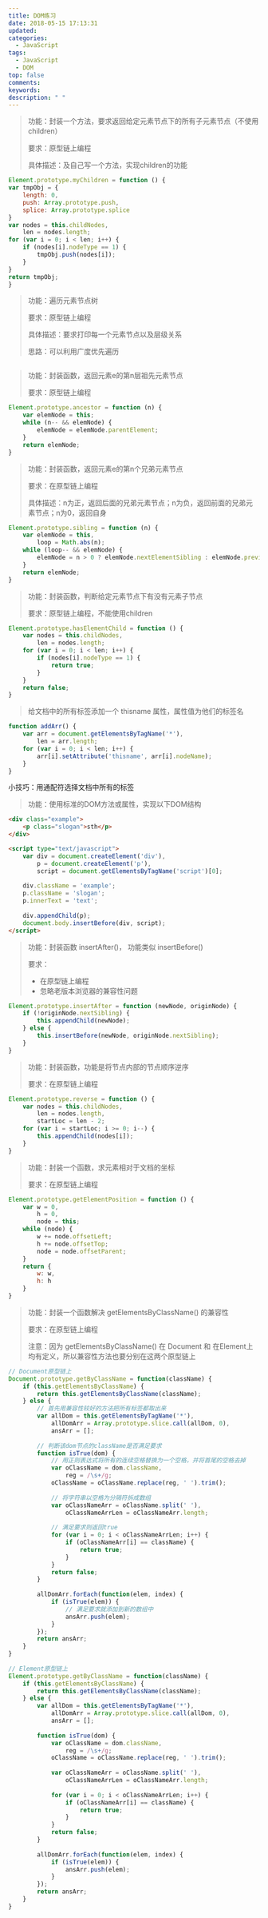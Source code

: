 ```yaml
---
title: DOM练习
date: 2018-05-15 17:13:31
updated:
categories:
  - JavaScript
tags:
  - JavaScript
  - DOM
top: false
comments:
keywords:
description: " "
---
```


> 功能：封装一个方法，要求返回给定元素节点下的所有子元素节点（不使用children）
>
> 要求：原型链上编程
>
> 具体描述：及自己写一个方法，实现children的功能

```javascript
Element.prototype.myChildren = function () {
var tmpObj = {
    length: 0,
    push: Array.prototype.push,
    splice: Array.prototype.splice
}
var nodes = this.childNodes,
    len = nodes.length;
for (var i = 0; i < len; i++) {
    if (nodes[i].nodeType == 1) {
        tmpObj.push(nodes[i]);
    }
}
return tmpObj;
}
```

> 功能：遍历元素节点树
>
> 要求：原型链上编程
>
> 具体描述：要求打印每一个元素节点以及层级关系
>
> 思路：可以利用广度优先遍历

 ```js

 ```

> 功能：封装函数，返回元素e的第n层祖先元素节点
>
> 要求：原型链上编程

```javascript
Element.prototype.ancestor = function (n) {
    var elemNode = this;
    while (n-- && elemNode) {
        elemNode = elemNode.parentElement;
    }
    return elemNode;
}
```

> 功能：封装函数，返回元素e的第n个兄弟元素节点
>
> 要求：在原型链上编程
>
> 具体描述：n为正，返回后面的兄弟元素节点；n为负，返回前面的兄弟元素节点；n为0，返回自身

```javascript
Element.prototype.sibling = function (n) {
    var elemNode = this,
        loop = Math.abs(n);
    while (loop-- && elemNode) {
        elemNode = n > 0 ? elemNode.nextElementSibling : elemNode.previousElementSibling;
    }
    return elemNode;
}
```

> 功能：封装函数，判断给定元素节点下有没有元素子节点
>
> 要求：原型链上编程，不能使用children

```javascript
Element.prototype.hasElementChild = function () {
    var nodes = this.childNodes,
        len = nodes.length;
    for (var i = 0; i < len; i++) {
        if (nodes[i].nodeType == 1) {
            return true;
        }
    }
    return false;
}
```

> 给文档中的所有标签添加一个 thisname 属性，属性值为他们的标签名

```javascript
function addArr() {
    var arr = document.getElementsByTagName('*'),
        len = arr.length;
    for (var i = 0; i < len; i++) {
        arr[i].setAttribute('thisname', arr[i].nodeName);
    }
}
```

小技巧：用通配符选择文档中所有的标签

> 功能：使用标准的DOM方法或属性，实现以下DOM结构

```html
<div class="example">
    <p class="slogan">sth</p>
</div>
```

```html
<script type="text/javascript">
    var div = document.createElement('div'),
        p = document.createElement('p'),
        script = document.getElementsByTagName('script')[0];
 
    div.className = 'example';
    p.className = 'slogan';
    p.innerText = 'text';
 
    div.appendChild(p);
    document.body.insertBefore(div, script);
</script>
```

> 功能：封装函数 insertAfter()， 功能类似 insertBefore()
>
> 要求：
>
> + 在原型链上编程
> + 忽略老版本浏览器的兼容性问题

```javascript
Element.prototype.insertAfter = function (newNode, originNode) {
    if (!originNode.nextSibling) {
        this.appendChild(newNode);
    } else {
        this.insertBefore(newNode, originNode.nextSibling);
    }
}
```

> 功能：封装函数，功能是将节点内部的节点顺序逆序
>
> 要求：在原型链上编程

```javascript
Element.prototype.reverse = function () {
    var nodes = this.childNodes,
        len = nodes.length,
        startLoc = len - 2;
    for (var i = startLoc; i >= 0; i--) {
        this.appendChild(nodes[i]);
    }
}
```

> 功能：封装一个函数，求元素相对于文档的坐标
>
> 要求：在原型链上编程

```javascript
Element.prototype.getElementPosition = function () {
    var w = 0,
        h = 0,
        node = this;
    while (node) {
        w += node.offsetLeft;
        h += node.offsetTop;
        node = node.offsetParent;
    }
    return {
        w: w,
        h: h
    }
}
```

> 功能：封装一个函数解决 getElementsByClassName() 的兼容性
>
> 要求：在原型链上编程
>
> 注意：因为 getElementsByClassName() 在 Document 和 在Element上均有定义，所以兼容性方法也要分别在这两个原型链上

```javascript
// Document原型链上
Document.prototype.getByClassName = function(className) {
    if (this.getElementsByClassName) {
        return this.getElementsByClassName(className);
    } else {
        // 首先用兼容性较好的方法把所有标签都取出来
        var allDom = this.getElementsByTagName('*'),
            allDomArr = Array.prototype.slice.call(allDom, 0),
            ansArr = [];
 
        // 判断该dom节点的className是否满足要求
        function isTrue(dom) {
            // 用正则表达式将所有的连续空格替换为一个空格，并将首尾的空格去掉
            var oClassName = dom.className,
                reg = /\s+/g;
            oClassName = oClassName.replace(reg, ' ').trim();
 
            // 将字符串以空格为分隔符拆成数组
            var oClassNameArr = oClassName.split(' '),
                oClassNameArrLen = oClassNameArr.length;
 
            // 满足要求则返回true
            for (var i = 0; i < oClassNameArrLen; i++) {
                if (oClassNameArr[i] == className) {
                    return true;
                }
            }
            return false;   
        }
 
        allDomArr.forEach(function(elem, index) {
            if (isTrue(elem)) {
                // 满足要求就添加到新的数组中
                ansArr.push(elem);
            }
        });
        return ansArr;
    }
}
 
// Element原型链上
Element.prototype.getByClassName = function(className) {
    if (this.getElementsByClassName) {
        return this.getElementsByClassName(className);
    } else {
        var allDom = this.getElementsByTagName('*'),
            allDomArr = Array.prototype.slice.call(allDom, 0),
            ansArr = [];
 
        function isTrue(dom) {
            var oClassName = dom.className,
                reg = /\s+/g;
            oClassName = oClassName.replace(reg, ' ').trim();
 
            var oClassNameArr = oClassName.split(' '),
                oClassNameArrLen = oClassNameArr.length;
 
            for (var i = 0; i < oClassNameArrLen; i++) {
                if (oClassNameArr[i] == className) {
                    return true;
                }
            }
            return false;   
        }
 
        allDomArr.forEach(function(elem, index) {
            if (isTrue(elem)) {
                ansArr.push(elem);
            }
        });
        return ansArr;
    }
}
```